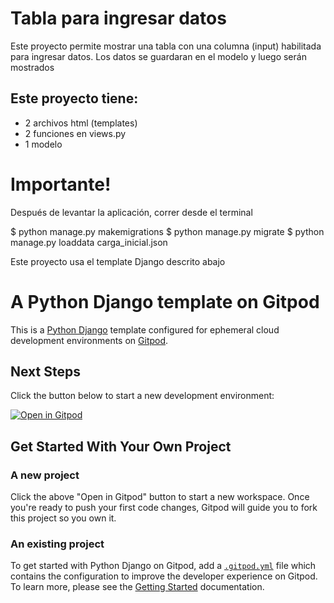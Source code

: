 # Tabla para ingresar datos

Este proyecto permite mostrar una tabla con una columna (input) habilitada para ingresar datos.
Los datos se guardaran en el modelo y luego serán mostrados

## Este proyecto tiene:
- 2 archivos html (templates)
- 2 funciones en views.py
- 1 modelo

# Importante!
Después de levantar la aplicación, correr desde el terminal 

$ python manage.py makemigrations
$ python manage.py migrate
$ python manage.py loaddata carga_inicial.json

Este proyecto usa el template Django descrito abajo

# A Python Django template on Gitpod

This is a [Python Django](https://www.djangoproject.com) template configured for ephemeral cloud development environments on [Gitpod](https://www.gitpod.io/).

## Next Steps

Click the button below to start a new development environment:

[![Open in Gitpod](https://gitpod.io/button/open-in-gitpod.svg)](https://gitpod.io/#https://github.com/gitpod-io/template-python-django)

## Get Started With Your Own Project

### A new project

Click the above "Open in Gitpod" button to start a new workspace. Once you're ready to push your first code changes, Gitpod will guide you to fork this project so you own it.

### An existing project

To get started with Python Django on Gitpod, add a [`.gitpod.yml`](./.gitpod.yml) file which contains the configuration to improve the developer experience on Gitpod. To learn more, please see the [Getting Started](https://www.gitpod.io/docs/getting-started) documentation.
